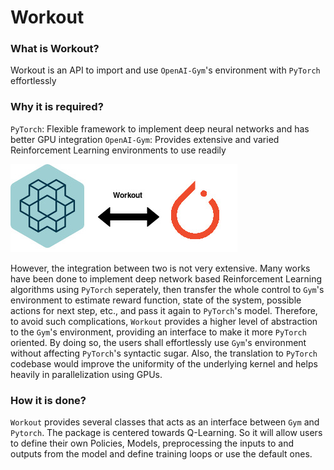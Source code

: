 # Workout

### What is Workout?

Workout is an API to import and use `OpenAI-Gym`'s environment with `PyTorch` effortlessly

### Why it is required?

`PyTorch`: Flexible framework to implement deep neural networks and has better GPU integration
`OpenAI-Gym`: Provides extensive and varied Reinforcement Learning environments to use readily

![workout](docs/workout.jpg)

However, the integration between two is not very extensive. Many works have been done to implement
deep network based Reinforcement Learning algorithms using `PyTorch` seperately, then transfer the whole control
to `Gym`'s environment to estimate reward function, state of the system, possible actions for next step, etc.,
and pass it again to `PyTorch`'s model. Therefore, to avoid such complications, `Workout` provides a higher level of abstraction to the `Gym`'s environment, providing an interface to make it more `PyTorch` oriented. By doing so,
the users shall effortlessly use `Gym`'s environment without affecting `PyTorch`'s syntactic sugar. Also, the
translation to `PyTorch` codebase would improve the uniformity of the underlying kernel and helps heavily in
parallelization using GPUs.

### How it is done?

`Workout` provides several classes that acts as an interface between `Gym` and `Pytorch`. The package is centered towards Q-Learning. So it will allow users to define their own Policies, Models, preprocessing the inputs to and outputs from the model and define training loops or use the default ones.